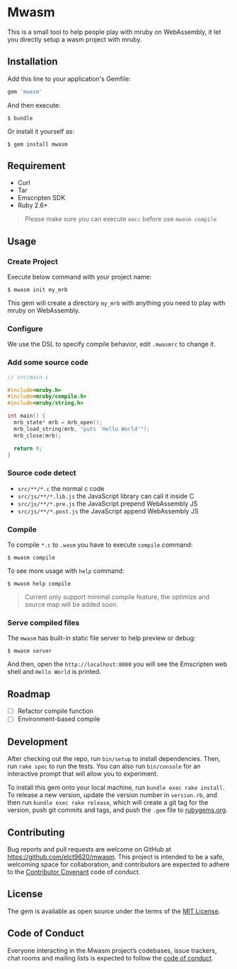 # Mwasm

This is a small tool to help people play with mruby on WebAssembly, it let you directly setup a wasm project with mruby.

## Installation

Add this line to your application's Gemfile:

```ruby
gem 'mwasm'
```

And then execute:

    $ bundle

Or install it yourself as:

    $ gem install mwasm

## Requirement

* Curl
* Tar
* Emscripten SDK
* Ruby 2.6+

> Please make sure you can execute `emcc` before use `mwasm compile`

## Usage

### Create Project

Execute below command with your project name:

    $ mwasm init my_mrb

This gem will create a directory `my_mrb` with anything you need to play with mruby on WebAssembly.

### Configure

We use the DSL to specify compile behavior, edit `.mwasmrc` to change it.

### Add some source code

```c
// src/main.c

#include<mruby.h>
#include<mruby/compile.h>
#include<mruby/string.h>

int main() {
  mrb_state* mrb = mrb_open();
  mrb_load_string(mrb, "puts 'Hello World'");
  mrb_close(mrb);

  return 0;
}
```

### Source code detect

* `src/**/*.c` the normal c code
* `src/js/**/*.lib.js` the JavaScript library can call it inside C
* `src/js/**/*.pre.js` the JavaScript prepend WebAssembly JS
* `src/js/**/*.post.js` the JavaScript append WebAssembly JS

### Compile

To compile `*.c` to `.wasm` you have to execute `compile` command:

    $ mwasm compile

To see more usage with `help` command:

    $ mwasm help compile

> Current only support minimal compile feature, the optimize and source map will be added soon.

### Serve compiled files

The `mwasm` has built-in static file server to help preview or debug:

    $ mwasm server

And then, open the `http://localhost:8080` you will see the Emscripten web shell and `Hello World` is printed.

## Roadmap

* [ ] Refactor compile function
* [ ] Environment-based compile

## Development

After checking out the repo, run `bin/setup` to install dependencies. Then, run `rake spec` to run the tests. You can also run `bin/console` for an interactive prompt that will allow you to experiment.

To install this gem onto your local machine, run `bundle exec rake install`. To release a new version, update the version number in `version.rb`, and then run `bundle exec rake release`, which will create a git tag for the version, push git commits and tags, and push the `.gem` file to [rubygems.org](https://rubygems.org).

## Contributing

Bug reports and pull requests are welcome on GitHub at https://github.com/elct9620/mwasm. This project is intended to be a safe, welcoming space for collaboration, and contributors are expected to adhere to the [Contributor Covenant](http://contributor-covenant.org) code of conduct.

## License

The gem is available as open source under the terms of the [MIT License](https://opensource.org/licenses/MIT).

## Code of Conduct

Everyone interacting in the Mwasm project’s codebases, issue trackers, chat rooms and mailing lists is expected to follow the [code of conduct](https://github.com/elct9620/mwasm/blob/master/CODE_OF_CONDUCT.md).
